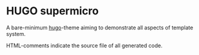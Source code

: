 
# HUGO supermicro

A bare-minimum [hugo][]-theme aiming to demonstrate all aspects of template system.

HTML-comments indicate the source file of all generated code.


[hugo]: https://gohugo.io/


